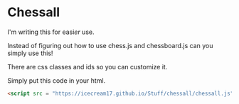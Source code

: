 # Chessall

I'm writing this for easi*er* use.

Instead of figuring out how to use chess.js and chessboard.js can you simply use this!

There are css classes and ids so you can customize it.

Simply put this code in your html.
```HTML
<script src = "https://icecream17.github.io/Stuff/chessall/chessall.js"></script>
``` 
